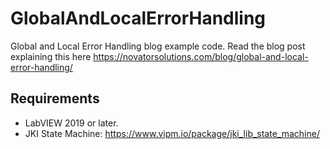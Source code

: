 # GlobalAndLocalErrorHandling
Global and Local Error Handling blog example code. Read the blog post explaining this here  https://novatorsolutions.com/blog/global-and-local-error-handling/

## Requirements
* LabVIEW 2019 or later.
* JKI State Machine:
https://www.vipm.io/package/jki_lib_state_machine/
